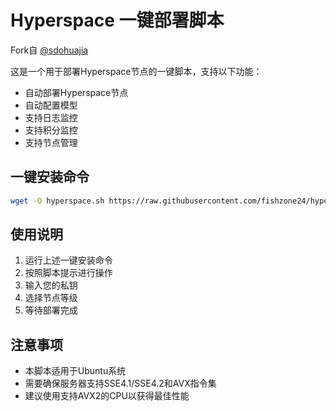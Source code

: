 # Hyperspace 一键部署脚本

Fork自 [@sdohuajia](https://github.com/sdohuajia)

这是一个用于部署Hyperspace节点的一键脚本，支持以下功能：
- 自动部署Hyperspace节点
- 自动配置模型
- 支持日志监控
- 支持积分监控
- 支持节点管理

## 一键安装命令

```bash
wget -O hyperspace.sh https://raw.githubusercontent.com/fishzone24/hyperspace/main/hyperspace.sh && chmod +x hyperspace.sh && ./hyperspace.sh
```

## 使用说明

1. 运行上述一键安装命令
2. 按照脚本提示进行操作
3. 输入您的私钥
4. 选择节点等级
5. 等待部署完成

## 注意事项

- 本脚本适用于Ubuntu系统
- 需要确保服务器支持SSE4.1/SSE4.2和AVX指令集
- 建议使用支持AVX2的CPU以获得最佳性能 